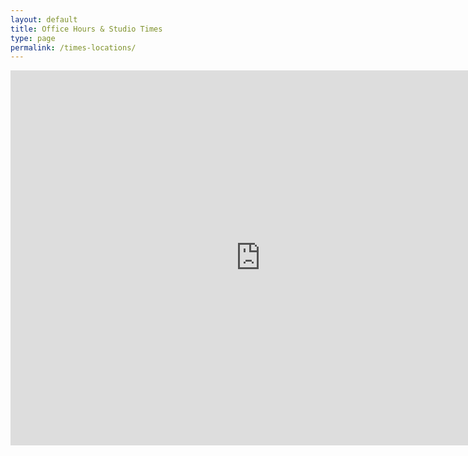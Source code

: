 ```yaml
---
layout: default
title: Office Hours & Studio Times
type: page
permalink: /times-locations/
---
```


<iframe src="https://calendar.google.com/calendar/embed?height=600&amp;wkst=1&amp;bgcolor=%23ffffff&amp;ctz=America%2FChicago&amp;src=dDhpZjBqNG4zcDZrcTk3a29rM2ozbHJiaWNAZ3JvdXAuY2FsZW5kYXIuZ29vZ2xlLmNvbQ&amp;src=ZW4udXNhI2hvbGlkYXlAZ3JvdXAudi5jYWxlbmRhci5nb29nbGUuY29t&amp;color=%23743500&amp;color=%239D7000&amp;showNav=1&amp;showDate=0&amp;showPrint=0&amp;showTabs=1&amp;showCalendars=0&amp;showTz=0&amp;showTitle=0&amp;mode=AGENDA" style="border-width:0" width="800" height="600" frameborder="0" scrolling="no"></iframe>
